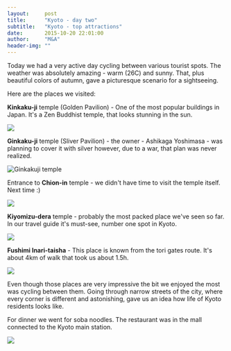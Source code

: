 ```yaml
---
layout:     post
title:      "Kyoto - day two"
subtitle:   "Kyoto - top attractions"
date:       2015-10-20 22:01:00
author:     "M&A"
header-img: ""
---
```



Today we had a very active day cycling between various tourist spots.
The weather was absolutely amazing - warm (26C) and sunny. That, plus beautiful colors of autumn, gave a picturesque scenario for a sightseeing.

Here are the places we visited:

**Kinkaku-ji** temple (Golden Pavilion) - One of the most popular buildings in Japan. It's a Zen Buddhist temple, that looks stunning in the sun.

![](https://lh3.googleusercontent.com/-FP3B3hidtMY/VibK_pv6-QI/AAAAAAAAVF8/yX4GMXesQNw/s800-Ic42/20151020_092716.jpg)

**Ginkaku-ji** temple (Sliver Pavilion) - the owner - Ashikaga Yoshimasa - was planning to cover it with silver however, due to a war, that plan was never realized.

![Ginkakuji temple](https://lh3.googleusercontent.com/-vE3GbEDvkjw/VieDdGRBgtI/AAAAAAAAVUU/XNDZuW-36Ik/s800-Ic42/DSC09243.JPG)

Entrance to **Chion-in** temple - we didn't have time to visit the temple itself. Next time :)

![](https://lh3.googleusercontent.com/-ooyFg-RsmPc/VibK_kuQMlI/AAAAAAAAVF8/x1Nh2VXieMI/s800-Ic42/20151020_125325.jpg)

**Kiyomizu-dera** temple - probably the most packed place we've seen so far. In our travel guide it's must-see, number one spot in Kyoto.

![](https://lh3.googleusercontent.com/-pI_4S_LNwGQ/VibK_o5M_CI/AAAAAAAAVF8/Ya8k2E6zdzg/s800-Ic42/20151020_141229.jpg)

**Fushimi Inari-taisha** - This place is known from the tori gates route. It's about 4km of walk that took us about 1.5h.

![](https://lh3.googleusercontent.com/-GR74JVXG7HY/VibK_rfh6KI/AAAAAAAAVF8/YmSMwAU5c9k/s800-Ic42/20151020_155807.jpg)


Even though those places are very impressive the bit we enjoyed the most was cycling between them.
Going through narrow streets of the city, where every corner is different and astonishing, gave us an idea how life of Kyoto residents looks like.

For dinner we went for soba noodles. The restaurant was in the mall connected to the Kyoto main station.

![](https://lh3.googleusercontent.com/-pWAWkiqlBwE/VibK_u1WNrI/AAAAAAAAVF8/-EzyZUV9oAQ/s800-Ic42/20151020_180957.jpg)
